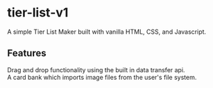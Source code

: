 # tier-list-v1

A simple Tier List Maker built with vanilla HTML, CSS, and Javascript.

## Features

Drag and drop functionality using the built in data transfer api.  
A card bank which imports image files from the user's file system.
